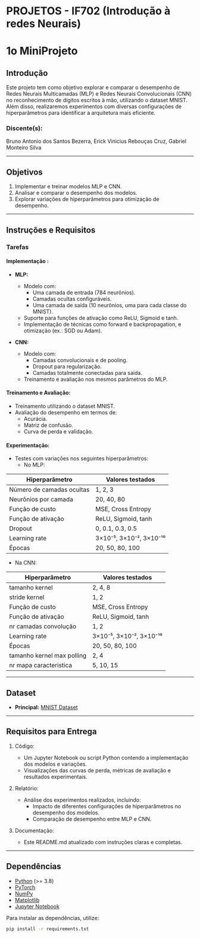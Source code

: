 # PROJETOS - IF702 (Introdução à redes Neurais)

# 1o MiniProjeto

## Introdução

Este projeto tem como objetivo explorar e comparar o desempenho de Redes Neurais Multicamadas (MLP) e Redes Neurais Convolucionais (CNN) no reconhecimento de dígitos escritos à mão, utilizando o dataset MNIST. Além disso, realizaremos experimentos com diversas configurações de hiperparâmetros para identificar a arquitetura mais eficiente.

### Discente(s): 
Bruno Antonio dos Santos Bezerra, Erick Vinicius Rebouças Cruz, Gabriel Monteiro Silva

---

## Objetivos

1. Implementar e treinar modelos MLP e CNN.
2. Analisar e comparar o desempenho dos modelos.
3. Explorar variações de hiperparâmetros para otimização de desempenho.

---

## Instruções e Requisitos

### Tarefas

#### **Implementação :**

- **MLP:**
  - Modelo com:
    - Uma camada de entrada (784 neurônios).
    - Camadas ocultas configuráveis.
    - Uma camada de saída (10 neurônios, uma para cada classe do MNIST).
  - Suporte para funções de ativação como ReLU, Sigmoid e tanh.
  - Implementação de técnicas como forward e backpropagation, e otimização (ex.: SGD ou Adam).

- **CNN:**
  - Modelo com:
    - Camadas convolucionais e de pooling.
    - Dropout para regularização.
    - Camadas totalmente conectadas para saída.
  - Treinamento e avaliação nos mesmos parâmetros do MLP.

#### **Treinamento e Avaliação:**
- Treinamento utilizando o dataset MNIST.
- Avaliação do desempenho em termos de:
  - Acurácia.
  - Matriz de confusão.
  - Curva de perda e validação.

#### **Experimentação:**
- Testes com variações nos seguintes hiperparâmetros:
  - No MLP:

| Hiperparâmetro          | Valores testados                          |
|-------------------------|-------------------------------------------|
| Número de camadas ocultas | 1, 2, 3                                  |
| Neurônios por camada    | 20, 40, 80                                |
| Função de custo         | MSE, Cross Entropy                        |
| Função de ativação      | ReLU, Sigmoid, tanh                       |
| Dropout                | 0, 0.1, 0.3, 0.5                          |
| Learning rate          | 3×10⁻⁵, 3×10⁻², 3×10⁻¹⁰                   |
| Épocas                 | 20, 50, 80, 100                           |

 - Na CNN:
   
| Hiperparâmetro          | Valores testados                          |
|--------------------------|-------------------------------------------|
| tamanho kernel           | 2, 4, 8                                   |
| stride kernel            | 1, 2                                      |
| Função de custo          | MSE, Cross Entropy                        |
| Função de ativação       | ReLU, Sigmoid, tanh                       |
| nr camadas convolução    | 1, 2                                      |
| Learning rate            | 3×10⁻⁵, 3×10⁻², 3×10⁻¹⁰                   |
| Épocas                   | 20, 50, 80, 100                           |
|tamanho kernel max polling| 2, 4                                      |
|nr mapa caracteristica    | 5, 10, 15                                 |

---

## Dataset

- **Principal:** [MNIST Dataset](http://yann.lecun.com/exdb/mnist/)

---

## Requisitos para Entrega

1. Código: 
   - Um Jupyter Notebook ou script Python contendo a implementação dos modelos e variações.
   - Visualizações das curvas de perda, métricas de avaliação e resultados experimentais.

2. Relatório: 
   - Análise dos experimentos realizados, incluindo:
     - Impacto de diferentes configurações de hiperparâmetros no desempenho dos modelos.
     - Comparação de desempenho entre MLP e CNN.

3. Documentação: 
   - Este README.md atualizado com instruções claras e completas.

---

## Dependências

- [Python](https://www.python.org/) (>= 3.8)
- [PyTorch](https://pytorch.org/)
- [NumPy](https://numpy.org/)
- [Matplotlib](https://matplotlib.org/)
- [Jupyter Notebook](https://jupyter.org/)

Para instalar as dependências, utilize:
```bash
pip install -r requirements.txt
